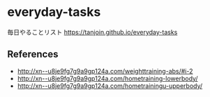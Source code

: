 # everyday-tasks
毎日やることリスト
https://tanjoin.github.io/everyday-tasks
## References
- http://xn--u8je9fg7g9a9gp124a.com/weighttraining-abs/#i-2
- http://xn--u8je9fg7g9a9gp124a.com/hometraining-lowerbody/
- http://xn--u8je9fg7g9a9gp124a.com/hometrainingu-upperbody/
